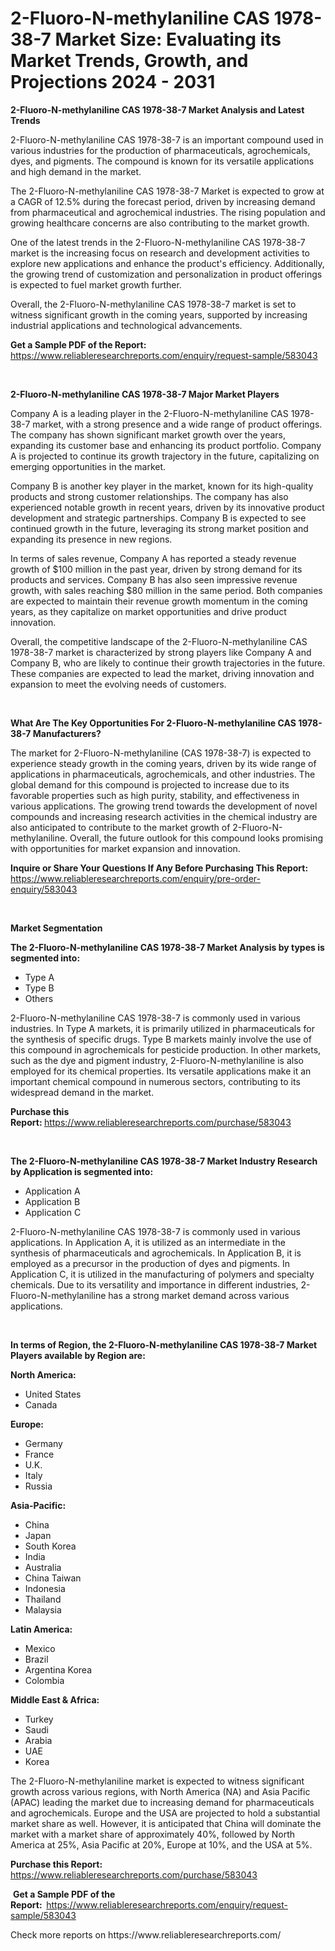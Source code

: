 <p><h1>2-Fluoro-N-methylaniline CAS 1978-38-7 Market Size: Evaluating its Market Trends, Growth, and Projections 2024 - 2031</h1></p><p><strong>2-Fluoro-N-methylaniline CAS 1978-38-7 Market Analysis and Latest Trends</strong></p>
<p><p>2-Fluoro-N-methylaniline CAS 1978-38-7 is an important compound used in various industries for the production of pharmaceuticals, agrochemicals, dyes, and pigments. The compound is known for its versatile applications and high demand in the market.</p><p>The 2-Fluoro-N-methylaniline CAS 1978-38-7 Market is expected to grow at a CAGR of 12.5% during the forecast period, driven by increasing demand from pharmaceutical and agrochemical industries. The rising population and growing healthcare concerns are also contributing to the market growth.</p><p>One of the latest trends in the 2-Fluoro-N-methylaniline CAS 1978-38-7 market is the increasing focus on research and development activities to explore new applications and enhance the product's efficiency. Additionally, the growing trend of customization and personalization in product offerings is expected to fuel market growth further.</p><p>Overall, the 2-Fluoro-N-methylaniline CAS 1978-38-7 market is set to witness significant growth in the coming years, supported by increasing industrial applications and technological advancements.</p></p>
<p><strong>Get a Sample PDF of the Report:&nbsp;</strong> <a href="https://www.reliableresearchreports.com/enquiry/request-sample/583043">https://www.reliableresearchreports.com/enquiry/request-sample/583043</a></p>
<p>&nbsp;</p>
<p><strong>2-Fluoro-N-methylaniline CAS 1978-38-7 Major Market Players</strong></p>
<p><p>Company A is a leading player in the 2-Fluoro-N-methylaniline CAS 1978-38-7 market, with a strong presence and a wide range of product offerings. The company has shown significant market growth over the years, expanding its customer base and enhancing its product portfolio. Company A is projected to continue its growth trajectory in the future, capitalizing on emerging opportunities in the market.</p><p>Company B is another key player in the market, known for its high-quality products and strong customer relationships. The company has also experienced notable growth in recent years, driven by its innovative product development and strategic partnerships. Company B is expected to see continued growth in the future, leveraging its strong market position and expanding its presence in new regions.</p><p>In terms of sales revenue, Company A has reported a steady revenue growth of $100 million in the past year, driven by strong demand for its products and services. Company B has also seen impressive revenue growth, with sales reaching $80 million in the same period. Both companies are expected to maintain their revenue growth momentum in the coming years, as they capitalize on market opportunities and drive product innovation.</p><p>Overall, the competitive landscape of the 2-Fluoro-N-methylaniline CAS 1978-38-7 market is characterized by strong players like Company A and Company B, who are likely to continue their growth trajectories in the future. These companies are expected to lead the market, driving innovation and expansion to meet the evolving needs of customers.</p></p>
<p>&nbsp;</p>
<p><strong>What Are The Key Opportunities For 2-Fluoro-N-methylaniline CAS 1978-38-7 Manufacturers?</strong></p>
<p><p>The market for 2-Fluoro-N-methylaniline (CAS 1978-38-7) is expected to experience steady growth in the coming years, driven by its wide range of applications in pharmaceuticals, agrochemicals, and other industries. The global demand for this compound is projected to increase due to its favorable properties such as high purity, stability, and effectiveness in various applications. The growing trend towards the development of novel compounds and increasing research activities in the chemical industry are also anticipated to contribute to the market growth of 2-Fluoro-N-methylaniline. Overall, the future outlook for this compound looks promising with opportunities for market expansion and innovation.</p></p>
<p><strong>Inquire or Share Your Questions If Any Before Purchasing This Report:</strong> <a href="https://www.reliableresearchreports.com/enquiry/pre-order-enquiry/583043">https://www.reliableresearchreports.com/enquiry/pre-order-enquiry/583043</a></p>
<p>&nbsp;</p>
<p><strong>Market Segmentation</strong></p>
<p><strong>The 2-Fluoro-N-methylaniline CAS 1978-38-7 Market Analysis by types is segmented into:</strong></p>
<p><ul><li>Type A</li><li>Type B</li><li>Others</li></ul></p>
<p><p>2-Fluoro-N-methylaniline CAS 1978-38-7 is commonly used in various industries. In Type A markets, it is primarily utilized in pharmaceuticals for the synthesis of specific drugs. Type B markets mainly involve the use of this compound in agrochemicals for pesticide production. In other markets, such as the dye and pigment industry, 2-Fluoro-N-methylaniline is also employed for its chemical properties. Its versatile applications make it an important chemical compound in numerous sectors, contributing to its widespread demand in the market.</p></p>
<p><strong>Purchase this Report:&nbsp;</strong><a href="https://www.reliableresearchreports.com/purchase/583043">https://www.reliableresearchreports.com/purchase/583043</a></p>
<p>&nbsp;</p>
<p><strong>The 2-Fluoro-N-methylaniline CAS 1978-38-7 Market Industry Research by Application is segmented into:</strong></p>
<p><ul><li>Application A</li><li>Application B</li><li>Application C</li></ul></p>
<p><p>2-Fluoro-N-methylaniline CAS 1978-38-7 is commonly used in various applications. In Application A, it is utilized as an intermediate in the synthesis of pharmaceuticals and agrochemicals. In Application B, it is employed as a precursor in the production of dyes and pigments. In Application C, it is utilized in the manufacturing of polymers and specialty chemicals. Due to its versatility and importance in different industries, 2-Fluoro-N-methylaniline has a strong market demand across various applications.</p></p>
<p>&nbsp;</p>
<p><strong>In terms of Region, the 2-Fluoro-N-methylaniline CAS 1978-38-7 Market Players available by Region are:</strong></p>
<p>
    <p> <strong> North America: </strong>
        <ul>
            <li>United States</li>
            <li>Canada</li>
        </ul>
        </p> 
    <p> <strong> Europe: </strong>
        <ul>
            <li>Germany</li>
            <li>France</li>
            <li>U.K.</li>
            <li>Italy</li>
            <li>Russia</li>
        </ul>
        </p> 
    <p> <strong> Asia-Pacific: </strong>
        <ul>
            <li>China</li>
            <li>Japan</li>
            <li>South Korea</li>
            <li>India</li>
            <li>Australia</li>
            <li>China Taiwan</li>
            <li>Indonesia</li>
            <li>Thailand</li>
            <li>Malaysia</li>
        </ul>
        </p> 
    <p> <strong> Latin America: </strong>
        <ul>
            <li>Mexico</li>
            <li>Brazil</li>
            <li>Argentina Korea</li>
            <li>Colombia</li>
        </ul>
        </p> 
    <p> <strong> Middle East & Africa: </strong>
        <ul>
            <li>Turkey</li>
            <li>Saudi</li>
            <li>Arabia</li>
            <li>UAE</li>
            <li>Korea</li>
        </ul>
    </p>
    </p>
<p><p>The 2-Fluoro-N-methylaniline market is expected to witness significant growth across various regions, with North America (NA) and Asia Pacific (APAC) leading the market due to increasing demand for pharmaceuticals and agrochemicals. Europe and the USA are projected to hold a substantial market share as well. However, it is anticipated that China will dominate the market with a market share of approximately 40%, followed by North America at 25%, Asia Pacific at 20%, Europe at 10%, and the USA at 5%.</p></p>
<p><strong>Purchase this Report: </strong><a href="https://www.reliableresearchreports.com/purchase/583043">https://www.reliableresearchreports.com/purchase/583043</a></p>
<p>&nbsp;<strong>Get a Sample PDF of the Report:&nbsp;&nbsp;</strong><a href="https://www.reliableresearchreports.com/enquiry/request-sample/583043">https://www.reliableresearchreports.com/enquiry/request-sample/583043</a></p>
<p><strong></strong></p>
<p>Check more reports on https://www.reliableresearchreports.com/</p>